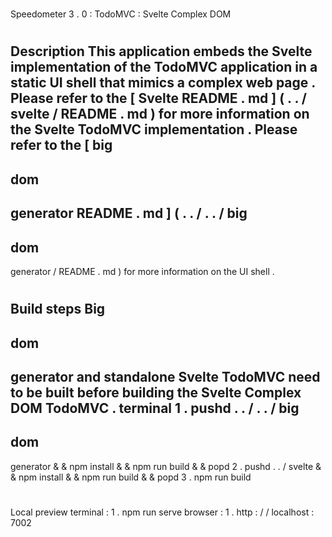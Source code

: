 #
Speedometer
3
.
0
:
TodoMVC
:
Svelte
Complex
DOM
#
#
Description
This
application
embeds
the
Svelte
implementation
of
the
TodoMVC
application
in
a
static
UI
shell
that
mimics
a
complex
web
page
.
Please
refer
to
the
[
Svelte
README
.
md
]
(
.
.
/
svelte
/
README
.
md
)
for
more
information
on
the
Svelte
TodoMVC
implementation
.
Please
refer
to
the
[
big
-
dom
-
generator
README
.
md
]
(
.
.
/
.
.
/
big
-
dom
-
generator
/
README
.
md
)
for
more
information
on
the
UI
shell
.
#
#
Build
steps
Big
-
dom
-
generator
and
standalone
Svelte
TodoMVC
need
to
be
built
before
building
the
Svelte
Complex
DOM
TodoMVC
.
terminal
1
.
pushd
.
.
/
.
.
/
big
-
dom
-
generator
&
&
npm
install
&
&
npm
run
build
&
&
popd
2
.
pushd
.
.
/
svelte
&
&
npm
install
&
&
npm
run
build
&
&
popd
3
.
npm
run
build
#
#
Local
preview
terminal
:
1
.
npm
run
serve
browser
:
1
.
http
:
/
/
localhost
:
7002
